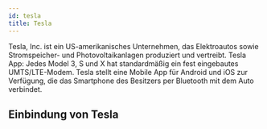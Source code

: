 ```yaml
---
id: tesla
title: Tesla
---
```


Tesla, Inc. ist ein US-amerikanisches Unternehmen, das Elektroautos sowie Stromspeicher- und Photovoltaikanlagen produziert und vertreibt. Tesla App: Jedes Model 3, S und X hat standardmäßig ein fest eingebautes UMTS/LTE-Modem. Tesla stellt eine Mobile App für Android und iOS zur Verfügung, die das Smartphone des Besitzers per Bluetooth mit dem Auto verbindet. 



## Einbindung von Tesla

